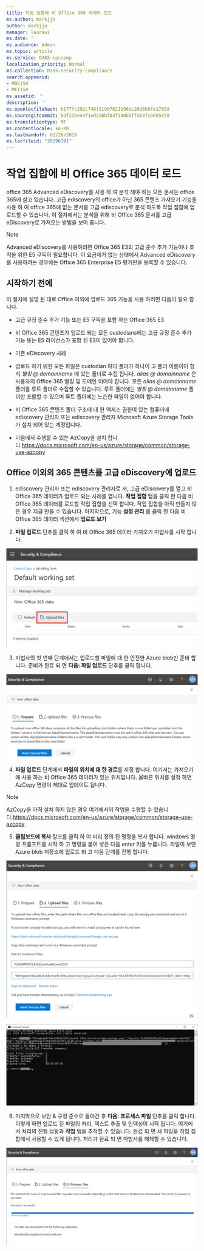 ```yaml
---
title: 작업 집합에 비 Office 365 데이터 로드
ms.author: markjjo
author: markjjo
manager: laurawi
ms.date: ''
ms.audience: Admin
ms.topic: article
ms.service: O365-seccomp
localization_priority: Normal
ms.collection: M365-security-compliance
search.appverid:
- MOE150
- MET150
ms.assetid: ''
description: ''
ms.openlocfilehash: b177fc292c748f21907621196dc28d6b8fe17959
ms.sourcegitcommit: baf23be44f1ed5abbf84f140b5ffa64fce605478
ms.translationtype: MT
ms.contentlocale: ko-KR
ms.lasthandoff: 02/26/2019
ms.locfileid: "30296791"
---
```

# <a name="load-non-office-365-data-into-a-working-set"></a>작업 집합에 비 Office 365 데이터 로드

office 365 Advanced eDiscovery를 사용 하 여 분석 해야 하는 모든 문서는 office 365에 살고 있습니다. 고급 ediscovery의 office가 아닌 365 콘텐츠 가져오기 기능을 사용 하 여 office 365에 없는 문서를 고급 ediscovery로 분석 하도록 작업 집합에 업로드할 수 있습니다. 이 절차에서는 분석을 위해 비 Office 365 문서를 고급 eDiscovery로 가져오는 방법을 보여 줍니다.

>[!Note]
>Advanced eDiscovery를 사용하려면 Office 365 E3의 고급 준수 추가 기능이나 조직을 위한 E5 구독이 필요합니다. 이 요금제가 없는 상태에서 Advanced eDiscovery를 사용하려는 경우에는 Office 365 Enterprise E5 평가판을 등록할 수 있습니다.

## <a name="before-you-begin"></a>시작하기 전에
이 절차에 설명 된 대로 Office 이외에 업로드 365 기능을 사용 하려면 다음이 필요 합니다.

- 고급 규정 준수 추가 기능 또는 E5 구독을 포함 하는 Office 365 E3

- 비 Office 365 콘텐츠가 업로드 되는 모든 custodians에는 고급 규정 준수 추가 기능 또는 E5 라이선스가 포함 된 E3이 있어야 합니다.

- 기존 eDiscovery 사례

- 업로드 하기 위한 모든 파일은 custodian 마다 폴더가 하나이 고 폴더 이름이이 형식 *별칭 @ domainname* 에 있는 폴더로 수집 됩니다. *alias @ domainname* 은 사용자의 Office 365 별칭 및 도메인 이어야 합니다. 모든 *alias @ domainname* 폴더를 루트 폴더로 수집할 수 있습니다. 루트 폴더에는 *별칭 @ domainname* 폴더만 포함할 수 있으며 루트 폴더에는 느슨한 파일이 없어야 합니다.

- 비 Office 365 콘텐츠 폴더 구조에 대 한 액세스 권한이 있는 컴퓨터에 ediscovery 관리자 또는 ediscovery 관리자 Microsoft Azure Storage Tools가 설치 되어 있는 계정입니다.

- 다음에서 수행할 수 있는 AzCopy을 설치 합니다.https://docs.microsoft.com/en-us/azure/storage/common/storage-use-azcopy

## <a name="upload-non-office-365-content-into-advanced-ediscovery"></a>Office 이외의 365 콘텐츠를 고급 eDiscovery에 업로드

1. ediscovery 관리자 또는 ediscovery 관리자로 서, 고급 eDiscovery를 열고 비 Office 365 데이터가 업로드 되는 사례를 엽니다.  **작업 집합** 탭을 클릭 한 다음 비 Office 365 데이터를 로드할 작업 집합을 선택 합니다.  작업 집합을 아직 만들지 않은 경우 지금 만들 수 있습니다.  마지막으로, 기능 **설정 관리** 를 클릭 한 다음 비 Office 365 데이터 섹션에서 **업로드 보기**

2. **파일 업로드** 단추를 클릭 하 여 비 Office 365 데이터 가져오기 마법사를 시작 합니다.

![파일 업로드](../media/574f4059-4146-4058-9df3-ec97cf28d7c7.png)

3. 마법사의 첫 번째 단계에서는 업로드할 파일에 대 한 안전한 Azure blob만 준비 합니다.  준비가 완료 되 면 **다음: 파일 업로드** 단추를 클릭 합니다.

![비 Office 365 가져오기-준비](../media/0670a347-a578-454a-9b3d-e70ef47aec57.png)
 
4. **파일 업로드** 단계에서 **파일의 위치에 대 한 경로**를 지정 합니다. 여기서는 가져오기에 사용 하는 비 Office 365 데이터가 있는 위치입니다.  올바른 위치를 설정 하면 AzCopy 명령이 제대로 업데이트 됩니다.

> [!NOTE]
> AzCopy을 아직 설치 하지 않은 경우 여기에서이 작업을 수행할 수 있습니다.https://docs.microsoft.com/en-us/azure/storage/common/storage-use-azcopy

5. **클립보드에 복사** 링크를 클릭 하 여 미리 정의 된 명령을 복사 합니다. windows 명령 프롬프트를 시작 하 고 명령을 붙여 넣은 다음 enter 키를 누릅니다.  파일이 보안 Azure blob 저장소에 업로드 되 고 다음 단계를 진행 합니다.

![Office가 아닌 365 가져오기-업로드 파일](../media/3ea53b5d-7f9b-4dfc-ba63-90a38c14d41a.png)

![비 Office 365 가져오기-AzCopy](../media/504e2dbe-f36f-4f36-9b08-04aea85d8250.png)

6. 마지막으로 보안 & 규정 준수로 돌아간 후 **다음: 프로세스 파일** 단추를 클릭 합니다.  이렇게 하면 업로드 된 파일의 처리, 텍스트 추출 및 인덱싱이 시작 됩니다.  여기에서 처리의 진행 상황과 **작업** 탭을 추적할 수 있습니다.  완료 되 면 새 파일을 작업 집합에서 사용할 수 있게 됩니다.  처리가 완료 되 면 마법사를 해제할 수 있습니다.

![Office가 아닌 365 가져오기 프로세스 파일](../media/218b1545-416a-4a9f-9b25-3b70e8508f67.png)

